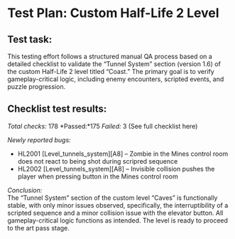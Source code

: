 # Test Plan: Custom Half-Life 2 Level

## Test task:


This testing effort follows a structured manual QA process based on a detailed checklist to validate the “Tunnel System” section (version 1.6)  of the custom Half-Life 2 level titled “Coast.” The primary goal is to verify gameplay-critical logic, including enemy encounters, scripted events, and puzzle progression.

## Checklist test results:


*Total checks:* 178
*Passed:*175
*Failed:* 3
(See full checklist here)


*Newly reported bugs:*

- HL2001 [Level_tunnels_system][A8] – Zombie in the Mines control room does not react to being shot during scripred sequence
- HL2002 [Level_tunnels_system][A8] – Invisible collision pushes the player when pressing button in the Mines control room

*Conclusion:*  
The “Tunnel System” section of the custom level “Caves” is functionally stable, with only minor issues observed, specifically, the interruptibility of a scripted sequence and a minor collision issue with the elevator button. All gameplay-critical logic functions as intended. The level is ready to proceed to the art pass stage.
